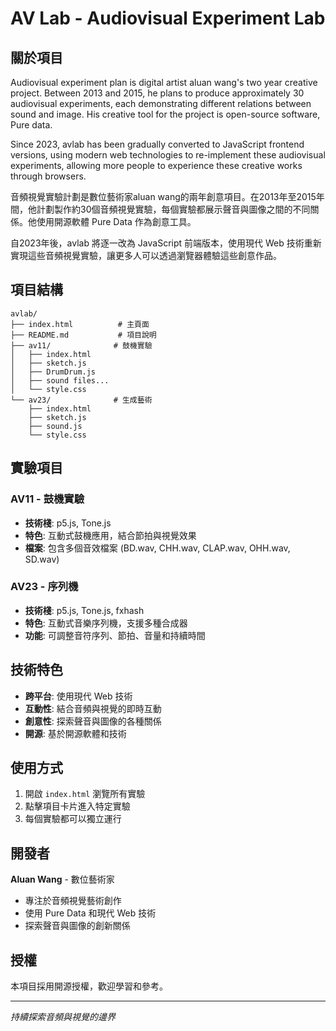 # AV Lab - Audiovisual Experiment Lab

## 關於項目

Audiovisual experiment plan is digital artist aluan wang's two year creative project. Between 2013 and 2015, he plans to produce approximately 30 audiovisual experiments, each demonstrating different relations between sound and image. His creative tool for the project is open-source software, Pure data.

Since 2023, avlab has been gradually converted to JavaScript frontend versions, using modern web technologies to re-implement these audiovisual experiments, allowing more people to experience these creative works through browsers.

音頻視覺實驗計劃是數位藝術家aluan wang的兩年創意項目。在2013年至2015年間，他計劃製作約30個音頻視覺實驗，每個實驗都展示聲音與圖像之間的不同關係。他使用開源軟體 Pure Data 作為創意工具。

自2023年後，avlab 將逐一改為 JavaScript 前端版本，使用現代 Web 技術重新實現這些音頻視覺實驗，讓更多人可以透過瀏覽器體驗這些創意作品。

## 項目結構

```
avlab/
├── index.html          # 主頁面
├── README.md           # 項目說明
├── av11/              # 鼓機實驗
│   ├── index.html
│   ├── sketch.js
│   ├── DrumDrum.js
│   ├── sound files...
│   └── style.css
└── av23/              # 生成藝術
    ├── index.html
    ├── sketch.js
    ├── sound.js
    └── style.css
```

## 實驗項目

### AV11 - 鼓機實驗
- **技術棧**: p5.js, Tone.js
- **特色**: 互動式鼓機應用，結合節拍與視覺效果
- **檔案**: 包含多個音效檔案 (BD.wav, CHH.wav, CLAP.wav, OHH.wav, SD.wav)

### AV23 - 序列機
- **技術棧**: p5.js, Tone.js, fxhash
- **特色**: 互動式音樂序列機，支援多種合成器
- **功能**: 可調整音符序列、節拍、音量和持續時間

## 技術特色

- **跨平台**: 使用現代 Web 技術
- **互動性**: 結合音頻與視覺的即時互動
- **創意性**: 探索聲音與圖像的各種關係
- **開源**: 基於開源軟體和技術

## 使用方式

1. 開啟 `index.html` 瀏覽所有實驗
2. 點擊項目卡片進入特定實驗
3. 每個實驗都可以獨立運行

## 開發者

**Aluan Wang** - 數位藝術家
- 專注於音頻視覺藝術創作
- 使用 Pure Data 和現代 Web 技術
- 探索聲音與圖像的創新關係

## 授權

本項目採用開源授權，歡迎學習和參考。

---

*持續探索音頻與視覺的邊界*
